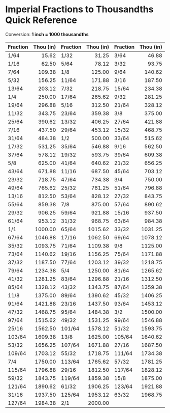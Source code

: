 # Imperial Fractions to Thousandths Quick Reference

Conversion: **1 inch = 1000 thousandths**

| Fraction | Thou (in) | Fraction | Thou (in) | Fraction | Thou (in) |
|---|---:|---|---:|---|---:|
| 1/64 | 15.62 | 1/32 | 31.25 | 3/64 | 46.88 |
| 1/16 | 62.50 | 5/64 | 78.12 | 3/32 | 93.75 |
| 7/64 | 109.38 | 1/8 | 125.00 | 9/64 | 140.62 |
| 5/32 | 156.25 | 11/64 | 171.88 | 3/16 | 187.50 |
| 13/64 | 203.12 | 7/32 | 218.75 | 15/64 | 234.38 |
| 1/4 | 250.00 | 17/64 | 265.62 | 9/32 | 281.25 |
| 19/64 | 296.88 | 5/16 | 312.50 | 21/64 | 328.12 |
| 11/32 | 343.75 | 23/64 | 359.38 | 3/8 | 375.00 |
| 25/64 | 390.62 | 13/32 | 406.25 | 27/64 | 421.88 |
| 7/16 | 437.50 | 29/64 | 453.12 | 15/32 | 468.75 |
| 31/64 | 484.38 | 1/2 | 500.00 | 33/64 | 515.62 |
| 17/32 | 531.25 | 35/64 | 546.88 | 9/16 | 562.50 |
| 37/64 | 578.12 | 19/32 | 593.75 | 39/64 | 609.38 |
| 5/8 | 625.00 | 41/64 | 640.62 | 21/32 | 656.25 |
| 43/64 | 671.88 | 11/16 | 687.50 | 45/64 | 703.12 |
| 23/32 | 718.75 | 47/64 | 734.38 | 3/4 | 750.00 |
| 49/64 | 765.62 | 25/32 | 781.25 | 51/64 | 796.88 |
| 13/16 | 812.50 | 53/64 | 828.12 | 27/32 | 843.75 |
| 55/64 | 859.38 | 7/8 | 875.00 | 57/64 | 890.62 |
| 29/32 | 906.25 | 59/64 | 921.88 | 15/16 | 937.50 |
| 61/64 | 953.12 | 31/32 | 968.75 | 63/64 | 984.38 |
| 1/1 | 1000.00 | 65/64 | 1015.62 | 33/32 | 1031.25 |
| 67/64 | 1046.88 | 17/16 | 1062.50 | 69/64 | 1078.12 |
| 35/32 | 1093.75 | 71/64 | 1109.38 | 9/8 | 1125.00 |
| 73/64 | 1140.62 | 19/16 | 1156.25 | 75/64 | 1171.88 |
| 37/32 | 1187.50 | 77/64 | 1203.12 | 39/32 | 1218.75 |
| 79/64 | 1234.38 | 5/4 | 1250.00 | 81/64 | 1265.62 |
| 41/32 | 1281.25 | 83/64 | 1296.88 | 21/16 | 1312.50 |
| 85/64 | 1328.12 | 43/32 | 1343.75 | 87/64 | 1359.38 |
| 11/8 | 1375.00 | 89/64 | 1390.62 | 45/32 | 1406.25 |
| 91/64 | 1421.88 | 23/16 | 1437.50 | 93/64 | 1453.12 |
| 47/32 | 1468.75 | 95/64 | 1484.38 | 3/2 | 1500.00 |
| 97/64 | 1515.62 | 49/32 | 1531.25 | 99/64 | 1546.88 |
| 25/16 | 1562.50 | 101/64 | 1578.12 | 51/32 | 1593.75 |
| 103/64 | 1609.38 | 13/8 | 1625.00 | 105/64 | 1640.62 |
| 53/32 | 1656.25 | 107/64 | 1671.88 | 27/16 | 1687.50 |
| 109/64 | 1703.12 | 55/32 | 1718.75 | 111/64 | 1734.38 |
| 7/4 | 1750.00 | 113/64 | 1765.62 | 57/32 | 1781.25 |
| 115/64 | 1796.88 | 29/16 | 1812.50 | 117/64 | 1828.12 |
| 59/32 | 1843.75 | 119/64 | 1859.38 | 15/8 | 1875.00 |
| 121/64 | 1890.62 | 61/32 | 1906.25 | 123/64 | 1921.88 |
| 31/16 | 1937.50 | 125/64 | 1953.12 | 63/32 | 1968.75 |
| 127/64 | 1984.38 | 2/1 | 2000.00 |  |  |

